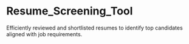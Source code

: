 # Resume_Screening_Tool
Efficiently reviewed and shortlisted resumes to identify top candidates aligned with job requirements.
